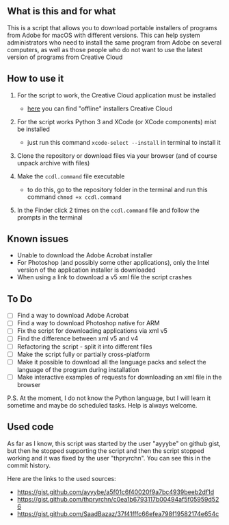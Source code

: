 ## What is this and for what

This is a script that allows you to download portable installers of programs from Adobe for macOS with different versions. This can help system administrators who need to install the same program from Adobe on several computers, as well as those people who do not want to use the latest version of programs from Creative Cloud

## How to use it

1. For the script to work, the Creative Cloud application must be installed

   - [here](https://helpx.adobe.com/download-install/kb/creative-cloud-desktop-app-download.html) you can find "offline" installers Creative Cloud

2. For the script works Python 3 and XCode (or XCode components) mist be installed

   - just run this command `xcode-select --install` in terminal to install it

3. Clone the repository or download files via your browser (and of course unpack archive with files)

4. Make the `ccdl.command` file executable

   - to do this, go to the repository folder in the terminal and run this command `chmod +x ccdl.command`

5. In the Finder click 2 times on the `ccdl.command` file and follow the prompts in the terminal

## Known issues

- Unable to download the Adobe Acrobat installer
- For Photoshop (and possibly some other applications), only the Intel version of the application installer is downloaded
- When using a link to download a v5 xml file the script crashes

## To Do

- [ ] Find a way to download Adobe Acrobat
- [ ] Find a way to download Photoshop native for ARM
- [ ] Fix the script for downloading applications via xml v5
- [ ] Find the difference between xml v5 and v4
- [ ] Refactoring the script - split it into different files
- [ ] Make the script fully or partially cross-platform
- [ ] Make it possible to download all the language packs and select the language of the program during installation
- [ ] Make interactive examples of requests for downloading an xml file in the browser

P.S.
At the moment, I do not know the Python language, but I will learn it sometime and maybe do scheduled tasks. Help is always welcome.

## Used code

As far as I know, this script was started by the user "ayyybe" on github gist, but then he stopped supporting the script and then the script stopped working and it was fixed by the user "thpryrchn". You can see this in the commit history.

Here are the links to the used sources:

- https://gist.github.com/ayyybe/a5f01c6f40020f9a7bc4939beeb2df1d
- https://gist.github.com/thpryrchn/c0ea1b6793117b00494af5f05959d526
- https://gist.github.com/SaadBazaz/37f41fffc66efea798f19582174e654c
